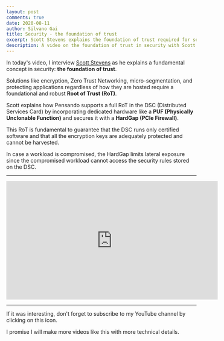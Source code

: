 ```yaml
---
layout: post
comments: true
date: 2020-08-11
author: Silvano Gai
title: Security - the foundation of trust
excerpt: Scott Stevens explains the foundation of trust required for security implementations
description: A video on the foundation of trust in security with Scott Stevens
---
```


In today's video, I interview [Scott Stevens](https://www.linkedin.com/in/scott-stevens-172b542/) as he explains a fundamental concept in security: **the foundation of trust**.

 Solutions like encryption, Zero Trust Networking, micro-segmentation, and protecting applications regardless of how they are hosted require a foundational and robust **Root of Trust (RoT)**.

Scott explains how Pensando supports a full RoT in the DSC (Distributed Services Card) by incorporating dedicated hardware like a **PUF (Physically Unclonable Function)** and secures it with a **HardGap (PCIe Firewall)**.

This RoT is fundamental to guarantee that the DSC runs only certified software and that all the encryption keys are adequately protected and cannot be harvested.

In case a workload is compromised, the HardGap limits lateral exposure since the compromised workload cannot access the security rules stored on the DSC.

---

<iframe width="560" height="315" src="https://www.youtube.com/embed/7rnMDsHaoMg" frameborder="0" allow="accelerometer; autoplay; encrypted-media; gyroscope; picture-in-picture" allowfullscreen></iframe>

---

If it was interesting, don't forget to subscribe to my YouTube channel by clicking on this icon.

<script src="https://apis.google.com/js/platform.js"></script>

<div class="g-ytsubscribe" data-channelid="UCZ_wzpfcZXi9iZ5DkYNVBsA" data-layout="default" data-count="default"></div>

I promise I will make more videos like this with more technical details.
